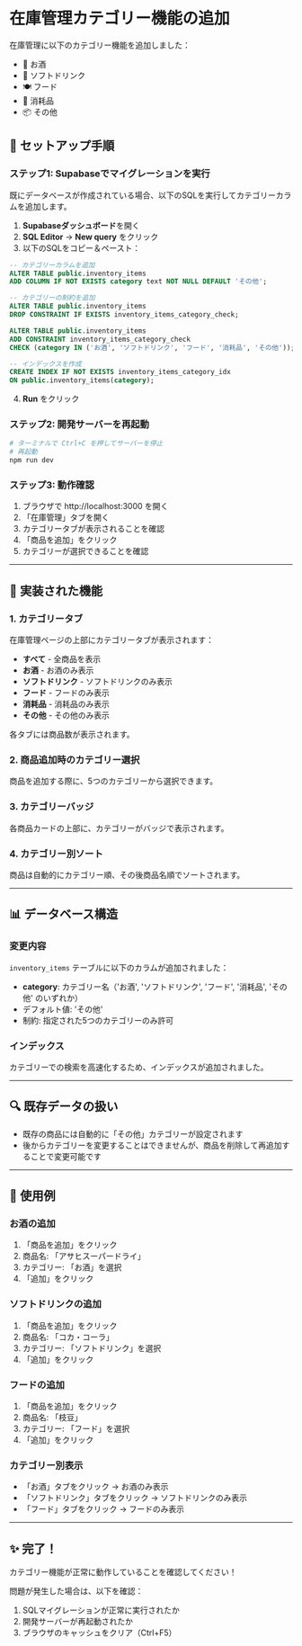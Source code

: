 # 在庫管理カテゴリー機能の追加

在庫管理に以下のカテゴリー機能を追加しました：
- 🍺 お酒
- 🥤 ソフトドリンク
- 🍽️ フード
- 🧻 消耗品
- 📦 その他

## 🚀 セットアップ手順

### ステップ1: Supabaseでマイグレーションを実行

既にデータベースが作成されている場合、以下のSQLを実行してカテゴリーカラムを追加します。

1. **Supabaseダッシュボード**を開く
2. **SQL Editor** → **New query** をクリック
3. 以下のSQLをコピー＆ペースト：

```sql
-- カテゴリーカラムを追加
ALTER TABLE public.inventory_items 
ADD COLUMN IF NOT EXISTS category text NOT NULL DEFAULT 'その他';

-- カテゴリーの制約を追加
ALTER TABLE public.inventory_items
DROP CONSTRAINT IF EXISTS inventory_items_category_check;

ALTER TABLE public.inventory_items
ADD CONSTRAINT inventory_items_category_check 
CHECK (category IN ('お酒', 'ソフトドリンク', 'フード', '消耗品', 'その他'));

-- インデックスを作成
CREATE INDEX IF NOT EXISTS inventory_items_category_idx 
ON public.inventory_items(category);
```

4. **Run** をクリック

### ステップ2: 開発サーバーを再起動

```bash
# ターミナルで Ctrl+C を押してサーバーを停止
# 再起動
npm run dev
```

### ステップ3: 動作確認

1. ブラウザで http://localhost:3000 を開く
2. 「在庫管理」タブを開く
3. カテゴリータブが表示されることを確認
4. 「商品を追加」をクリック
5. カテゴリーが選択できることを確認

---

## 🎨 実装された機能

### 1. カテゴリータブ

在庫管理ページの上部にカテゴリータブが表示されます：
- **すべて** - 全商品を表示
- **お酒** - お酒のみ表示
- **ソフトドリンク** - ソフトドリンクのみ表示
- **フード** - フードのみ表示
- **消耗品** - 消耗品のみ表示
- **その他** - その他のみ表示

各タブには商品数が表示されます。

### 2. 商品追加時のカテゴリー選択

商品を追加する際に、5つのカテゴリーから選択できます。

### 3. カテゴリーバッジ

各商品カードの上部に、カテゴリーがバッジで表示されます。

### 4. カテゴリー別ソート

商品は自動的にカテゴリー順、その後商品名順でソートされます。

---

## 📊 データベース構造

### 変更内容

`inventory_items` テーブルに以下のカラムが追加されました：

- **category**: カテゴリー名（'お酒', 'ソフトドリンク', 'フード', '消耗品', 'その他' のいずれか）
- デフォルト値: 'その他'
- 制約: 指定された5つのカテゴリーのみ許可

### インデックス

カテゴリーでの検索を高速化するため、インデックスが追加されました。

---

## 🔍 既存データの扱い

- 既存の商品には自動的に「その他」カテゴリーが設定されます
- 後からカテゴリーを変更することはできませんが、商品を削除して再追加することで変更可能です

---

## 🎯 使用例

### お酒の追加

1. 「商品を追加」をクリック
2. 商品名: 「アサヒスーパードライ」
3. カテゴリー: 「お酒」を選択
4. 「追加」をクリック

### ソフトドリンクの追加

1. 「商品を追加」をクリック
2. 商品名: 「コカ・コーラ」
3. カテゴリー: 「ソフトドリンク」を選択
4. 「追加」をクリック

### フードの追加

1. 「商品を追加」をクリック
2. 商品名: 「枝豆」
3. カテゴリー: 「フード」を選択
4. 「追加」をクリック

### カテゴリー別表示

- 「お酒」タブをクリック → お酒のみ表示
- 「ソフトドリンク」タブをクリック → ソフトドリンクのみ表示
- 「フード」タブをクリック → フードのみ表示

---

## ✨ 完了！

カテゴリー機能が正常に動作していることを確認してください！

問題が発生した場合は、以下を確認：
1. SQLマイグレーションが正常に実行されたか
2. 開発サーバーが再起動されたか
3. ブラウザのキャッシュをクリア（Ctrl+F5）

